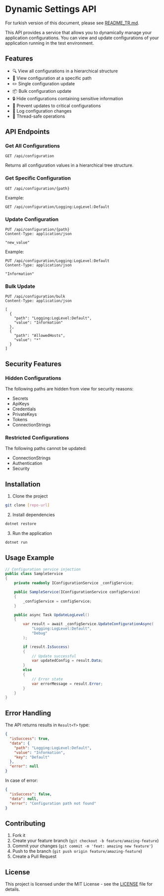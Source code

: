 # Dynamic Settings API

For turkish version of this document, please see [README_TR.md](README_TR.md).

This API provides a service that allows you to dynamically manage your application configurations. You can view and update configurations of your application running in the test environment.

## Features

- 🔍 View all configurations in a hierarchical structure
- 🎯 View configuration at a specific path
- ✏️ Single configuration update
- 📦 Bulk configuration update
- 🔒 Hide configurations containing sensitive information
- 🚫 Prevent updates to critical configurations
- 📝 Log configuration changes
- 🔄 Thread-safe operations

## API Endpoints

### Get All Configurations

```http
GET /api/configuration
```

Returns all configuration values in a hierarchical tree structure.

### Get Specific Configuration

```http
GET /api/configuration/{path}
```

Example:
```http
GET /api/configuration/Logging:LogLevel:Default
```

### Update Configuration

```http
PUT /api/configuration/{path}
Content-Type: application/json

"new_value"
```

Example:
```http
PUT /api/configuration/Logging:LogLevel:Default
Content-Type: application/json

"Information"
```

### Bulk Update

```http
PUT /api/configuration/bulk
Content-Type: application/json

[
  {
    "path": "Logging:LogLevel:Default",
    "value": "Information"
  },
  {
    "path": "AllowedHosts",
    "value": "*"
  }
]
```

## Security Features

### Hidden Configurations

The following paths are hidden from view for security reasons:

- Secrets
- ApiKeys
- Credentials
- PrivateKeys
- Tokens
- ConnectionStrings

### Restricted Configurations

The following paths cannot be updated:

- ConnectionStrings
- Authentication
- Security

## Installation

1. Clone the project
```bash
git clone [repo-url]
```

2. Install dependencies
```bash
dotnet restore
```

3. Run the application
```bash
dotnet run
```

## Usage Example

```csharp
// Configuration service injection
public class SampleService
{
    private readonly IConfigurationService _configService;

    public SampleService(IConfigurationService configService)
    {
        _configService = configService;
    }

    public async Task UpdateLogLevel()
    {
        var result = await _configService.UpdateConfigurationAsync(
            "Logging:LogLevel:Default", 
            "Debug"
        );

        if (result.IsSuccess)
        {
            // Update successful
            var updatedConfig = result.Data;
        }
        else
        {
            // Error state
            var errorMessage = result.Error;
        }
    }
}
```

## Error Handling

The API returns results in `Result<T>` type:

```json
{
  "isSuccess": true,
  "data": {
    "path": "Logging:LogLevel:Default",
    "value": "Information",
    "key": "Default"
  },
  "error": null
}
```

In case of error:
```json
{
  "isSuccess": false,
  "data": null,
  "error": "Configuration path not found"
}
```

## Contributing

1. Fork it
2. Create your feature branch (`git checkout -b feature/amazing-feature`)
3. Commit your changes (`git commit -m 'feat: amazing new feature'`)
4. Push to the branch (`git push origin feature/amazing-feature`)
5. Create a Pull Request

## License

This project is licensed under the MIT License - see the [LICENSE](LICENSE) file for details. 